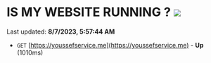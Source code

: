 # IS MY WEBSITE RUNNING ? [![](https://img.shields.io/static/v1?label=Sponsor&message=%E2%9D%A4&logo=GitHub&color=%23fe8e86)](https://github.com/sponsors/<username>)

Last updated: **8/7/2023, 5:57:44 AM**

- `GET` [https://youssefservice.me](https://youssefservice.me) - **Up** (1010ms)
